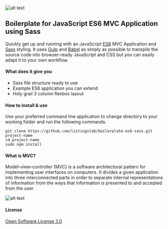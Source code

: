 ![alt text](https://github.com/listingslab/boilerplate-es6-sass/blob/master/build/images/listingslab.png?raw=true "Listingslab Logo")

## Boilerplate for JavaScript ES6 MVC Application using Sass

Quickly get up and running with an JavaScript [ES6](https://es6.io) MVC Application and [Sass](http://sass-lang.com) styling. It uses [Gulp](http://gulpjs.com/) and [Babel](https://babeljs.io) as simply as possible to transpile the source code into browser-ready JavaScript and CSS but you can easily adapt it to your own workflow.

#### What does it give you

- Sass file structure ready to use
- Example ES6 application you can extend
- Holy grail 3 column flexbox layout

#### How to install & use
Use your preferred command line application to change directory to your working folder and run the following commands.

```
git clone https://github.com/listingslab/boilerplate-es6-sass.git project-name
cd project-name
sudo npm install
```
#### What is MVC?
Model–view–controller (MVC) is a software architectural pattern for implementing user interfaces on computers. It divides a given application into three interconnected parts in order to separate internal representations of information from the ways that information is presented to and accepted from the user.

![alt text](https://github.com/listingslab/boilerplate-es6-sass/blob/master/build/images/mvc.png?raw=true "What is MVC?")

#### License

[Open Software License 3.0](https://spdx.org/licenses/OSL-3.0.html)